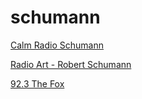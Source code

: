 # schumann

[Calm Radio Schumann](https://streams.calmradio.com:8128/stream)

[Radio Art - Robert Schumann](https://onlineradiobox.com/json/gr/artrobertschumann/play?platform=web)

[92.3 The Fox](https://playerservices.streamtheworld.com/api/livestream-redirect/KOFXFMAAC.aac?dist=onlineradiobox)

